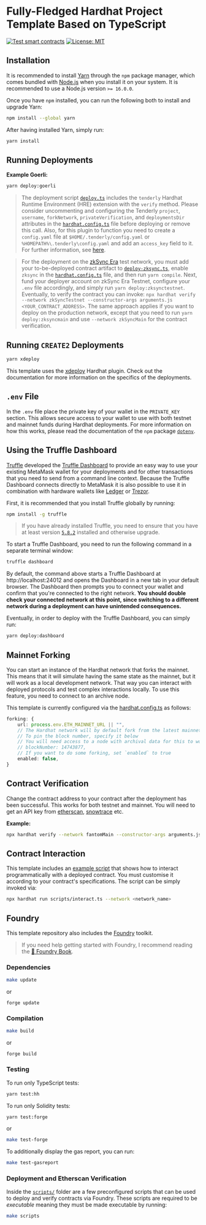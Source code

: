 # Fully-Fledged Hardhat Project Template Based on TypeScript

[![Test smart contracts](https://github.com/pcaversaccio/hardhat-project-template-ts/actions/workflows/test-contracts.yml/badge.svg)](https://github.com/pcaversaccio/hardhat-project-template-ts/actions/workflows/test-contracts.yml)
[![License: MIT](https://img.shields.io/badge/License-MIT-blue.svg)](https://opensource.org/licenses/MIT)

## Installation

It is recommended to install [Yarn](https://classic.yarnpkg.com) through the `npm` package manager, which comes bundled with [Node.js](https://nodejs.org) when you install it on your system. It is recommended to use a Node.js version `>= 16.0.0`.

Once you have `npm` installed, you can run the following both to install and upgrade Yarn:

```bash
npm install --global yarn
```

After having installed Yarn, simply run:

```bash
yarn install
```

## Running Deployments

**Example Goerli:**

```bash
yarn deploy:goerli
```

> The deployment script [`deploy.ts`](./scripts/deploy.ts) includes the `tenderly` Hardhat Runtime Environment (HRE) extension with the `verify` method. Please consider uncommenting and configuring the Tenderly `project`, `username`, `forkNetwork`, `privateVerification`, and `deploymentsDir` attributes in the [`hardhat.config.ts`](./hardhat.config.ts) file before deploying or remove this call. Also, for this plugin to function you need to create a `config.yaml` file at `$HOME/.tenderly/config.yaml` or `%HOMEPATH%\.tenderly\config.yaml` and add an `access_key` field to it. For further information, see [here](https://www.npmjs.com/package/@tenderly/hardhat-tenderly#installing-tenderly-cli).

> For the deployment on the [zkSync Era](https://era.zksync.io) test network, you must add your to-be-deployed contract artifact to [`deploy-zksync.ts`](./deploy/deploy-zksync.ts), enable `zksync` in the [`hardhat.config.ts`](./hardhat.config.ts#L83) file, and then run `yarn compile`. Next, fund your deployer account on zkSync Era Testnet, configure your `.env` file accordingly, and simply run `yarn deploy:zksynctestnet`. Eventually, to verify the contract you can invoke: `npx hardhat verify --network zkSyncTestnet --constructor-args arguments.js <YOUR_CONTRACT_ADDRESS>`. The same approach applies if you want to deploy on the production network, except that you need to run `yarn deploy:zksyncmain` and use `--network zkSyncMain` for the contract verification.

## Running `CREATE2` Deployments

```bash
yarn xdeploy
```

This template uses the [xdeploy](https://github.com/pcaversaccio/xdeployer) Hardhat plugin. Check out the documentation for more information on the specifics of the deployments.

## `.env` File

In the `.env` file place the private key of your wallet in the `PRIVATE_KEY` section. This allows secure access to your wallet to use with both testnet and mainnet funds during Hardhat deployments. For more information on how this works, please read the documentation of the `npm` package [`dotenv`](https://www.npmjs.com/package/dotenv).

## Using the Truffle Dashboard

[Truffle](https://trufflesuite.com) developed the [Truffle Dashboard](https://trufflesuite.com/docs/truffle/getting-started/using-the-truffle-dashboard.html) to provide an easy way to use your existing MetaMask wallet for your deployments and for other transactions that you need to send from a command line context. Because the Truffle Dashboard connects directly to MetaMask it is also possible to use it in combination with hardware wallets like [Ledger](https://www.ledger.com) or [Trezor](https://trezor.io).

First, it is recommended that you install Truffle globally by running:

```bash
npm install -g truffle
```

> If you have already installed Truffle, you need to ensure that you have at least version [`5.8.2`](https://github.com/trufflesuite/truffle/releases/tag/v5.8.2) installed and otherwise upgrade.

To start a Truffle Dashboard, you need to run the following command in a separate terminal window:

```bash
truffle dashboard
```

By default, the command above starts a Truffle Dashboard at http://localhost:24012 and opens the Dashboard in a new tab in your default browser. The Dashboard then prompts you to connect your wallet and confirm that you're connected to the right network. **You should double check your connected network at this point, since switching to a different network during a deployment can have unintended consequences.**

Eventually, in order to deploy with the Truffle Dashboard, you can simply run:

```bash
yarn deploy:dashboard
```

## Mainnet Forking

You can start an instance of the Hardhat network that forks the mainnet. This means that it will simulate having the same state as the mainnet, but it will work as a local development network. That way you can interact with deployed protocols and test complex interactions locally. To use this feature, you need to connect to an archive node.

This template is currently configured via the [hardhat.config.ts](./hardhat.config.ts) as follows:

```ts
forking: {
    url: process.env.ETH_MAINNET_URL || "",
    // The Hardhat network will by default fork from the latest mainnet block
    // To pin the block number, specify it below
    // You will need access to a node with archival data for this to work!
    // blockNumber: 14743877,
    // If you want to do some forking, set `enabled` to true
    enabled: false,
}
```

## Contract Verification

Change the contract address to your contract after the deployment has been successful. This works for both testnet and mainnet. You will need to get an API key from [etherscan](https://etherscan.io), [snowtrace](https://snowtrace.io) etc.

**Example:**

```bash
npx hardhat verify --network fantomMain --constructor-args arguments.js <YOUR_CONTRACT_ADDRESS>
```

## Contract Interaction

This template includes an [example script](./scripts/interact.ts) that shows how to interact programmatically with a deployed contract. You must customise it according to your contract's specifications. The script can be simply invoked via:

```bash
npx hardhat run scripts/interact.ts --network <network_name>
```

## Foundry

This template repository also includes the [Foundry](https://github.com/foundry-rs/foundry) toolkit.

> If you need help getting started with Foundry, I recommend reading the [📖 Foundry Book](https://book.getfoundry.sh).

### Dependencies

```bash
make update
```

or

```
forge update
```

### Compilation

```bash
make build
```

or

```
forge build
```

### Testing

To run only TypeScript tests:

```bash
yarn test:hh
```

To run only Solidity tests:

```bash
yarn test:forge
```

or

```bash
make test-forge
```

To additionally display the gas report, you can run:

```bash
make test-gasreport
```

### Deployment and Etherscan Verification

Inside the [`scripts/`](./scripts) folder are a few preconfigured scripts that can be used to deploy and verify contracts via Foundry. These scripts are required to be _executable_ meaning they must be made executable by running:

```bash
make scripts
```
